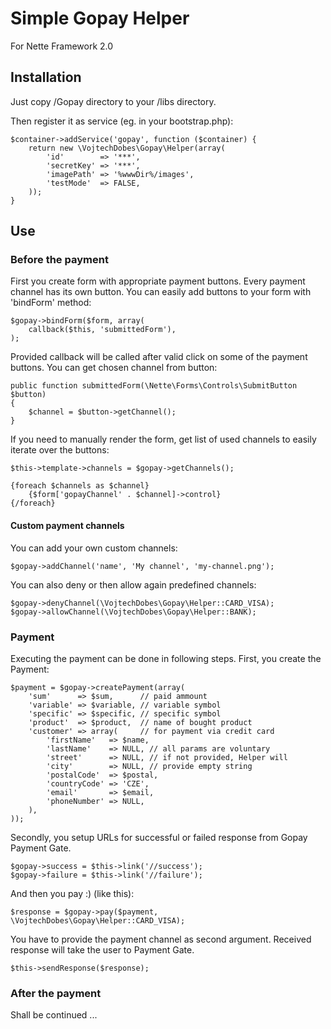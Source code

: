 # Simple Gopay Helper

For Nette Framework 2.0

## Installation

Just copy /Gopay directory to your /libs directory.

Then register it as service (eg. in your bootstrap.php):

	$container->addService('gopay', function ($container) {
		return new \VojtechDobes\Gopay\Helper(array(
			'id'        => '***',
			'secretKey' => '***',
			'imagePath' => '%wwwDir%/images',
			'testMode'  => FALSE,
		));
	}

## Use

### Before the payment

First you create form with appropriate payment buttons.
Every payment channel has its own button. You can easily
add buttons to your form with 'bindForm' method:

	$gopay->bindForm($form, array(
		callback($this, 'submittedForm'),
	);

Provided callback will be called after valid click on some
of the payment buttons. You can get chosen channel from button:

	public function submittedForm(\Nette\Forms\Controls\SubmitButton $button)
	{
		$channel = $button->getChannel();
	}

If you need to manually render the form, get list of used
channels to easily iterate over the buttons:

	$this->template->channels = $gopay->getChannels();

	{foreach $channels as $channel}
		{$form['gopayChannel' . $channel]->control}
	{/foreach}

#### Custom payment channels

You can add your own custom channels:

	$gopay->addChannel('name', 'My channel', 'my-channel.png');

You can also deny or then allow again predefined channels:

	$gopay->denyChannel(\VojtechDobes\Gopay\Helper::CARD_VISA);
	$gopay->allowChannel(\VojtechDobes\Gopay\Helper::BANK);

### Payment

Executing the payment can be done in following steps. First, you create
the Payment:

	$payment = $gopay->createPayment(array(
		'sum'      => $sum,      // paid ammount
		'variable' => $variable, // variable symbol
		'specific' => $specific, // specific symbol
		'product'  => $product,  // name of bought product
		'customer' => array(     // for payment via credit card
			'firstName'   => $name,
			'lastName'    => NULL, // all params are voluntary
			'street'      => NULL, // if not provided, Helper will
			'city'        => NULL, // provide empty string
			'postalCode'  => $postal,
			'countryCode' => 'CZE',
			'email'       => $email,
			'phoneNumber' => NULL,
		),
	));

Secondly, you setup URLs for successful or failed response from
Gopay Payment Gate.

	$gopay->success = $this->link('//success');
	$gopay->failure = $this->link('//failure');

And then you pay :) (like this):

	$response = $gopay->pay($payment, \VojtechDobes\Gopay\Helper::CARD_VISA);

You have to provide the payment channel as second argument.
Received response will take the user to Payment Gate.

	$this->sendResponse($response);

### After the payment

Shall be continued ...

